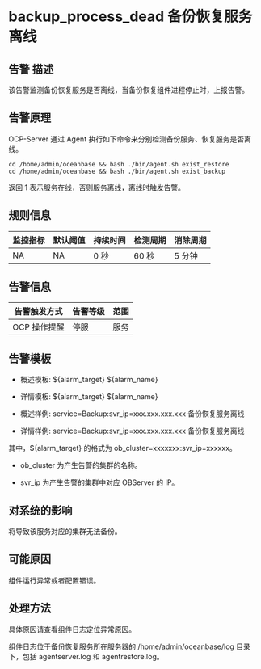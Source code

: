 backup_process_dead 备份恢复服务离线 
=================================================



**告警** **描述** 
----------------------------------

该告警监测备份恢复服务是否离线，当备份恢复组件进程停止时，上报告警。

告警原理 
-------------------------

OCP-Server 通过 Agent 执行如下命令来分别检测备份服务、恢复服务是否离线。

```unknow
cd /home/admin/oceanbase && bash ./bin/agent.sh exist_restore
cd /home/admin/oceanbase && bash ./bin/agent.sh exist_backup
```


返回 1 表示服务在线，否则服务离线，离线时触发告警。

**规则信息** 
-----------------------------



| 监控指标 | 默认阈值 | 持续时间 | 检测周期 | 消除周期 |
|------|------|------|------|------|
| NA   | NA   | 0 秒  | 60 秒 | 5 分钟 |



**告警信息** 
-----------------------------



|  告警触发方式  | 告警等级 | 范围 |
|----------|------|----|
| OCP 操作提醒 | 停服   | 服务 |



**告警模板** 
-----------------------------

* 概述模板: \${alarm_target} ${alarm_name}

  

* 详情模板: \${alarm_target} ${alarm_name}

  

* 概述样例: service=Backup:svr_ip=xxx.xxx.xxx.xxx 备份恢复服务离线

  

* 详情样例: service=Backup:svr_ip=xxx.xxx.xxx.xxx 备份恢复服务离线

  




其中，${alarm_target} 的格式为 ob_cluster=xxxxxxx:svr_ip=xxxxxx。

* ob_cluster 为产生告警的集群的名称。

  

* svr_ip 为产生告警的集群中对应 OBServer 的 IP。

  




**对系统的影响** 
-------------------------------

将导致该服务对应的集群无法备份。

**可能原因** 
-----------------------------

组件运行异常或者配置错误。

处理方法 
-------------------------

具体原因请查看组件日志定位异常原因。

组件日志位于备份恢复服务所在服务器的 /home/admin/oceanbase/log 目录下，包括 agentserver.log 和 agentrestore.log。
